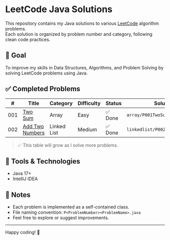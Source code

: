 # LeetCode Java Solutions

This repository contains my Java solutions to various [LeetCode](https://leetcode.com/) algorithm problems.  
Each solution is organized by problem number and category, following clean code practices.

## 🧠 Goal
To improve my skills in Data Structures, Algorithms, and Problem Solving by solving LeetCode problems using Java.

## ✅ Completed Problems

| #   | Title                                                             | Category     | Difficulty | Status  | Solution File                         |
|-----|-------------------------------------------------------------------|--------------|------------|---------|---------------------------------------|
| 001 | [Two Sum](https://leetcode.com/problems/two-sum/)                 | Array        | Easy       | ✅ Done | `array/P001TwoSum.java`               |
| 002 | [Add Two Numbers](https://leetcode.com/problems/add-two-numbers/) | Linked List  | Medium     | ✅ Done | `linkedlist/P002AddTwoNumbers.java`   |


> ✅ This table will grow as I solve more problems.

## 🔧 Tools & Technologies

- Java 17+
- IntelliJ IDEA

## 📌 Notes

- Each problem is implemented as a self-contained class.
- File naming convention: `P<ProblemNumber><ProblemName>.java`
- Feel free to explore or suggest improvements.

---

Happy coding! 🚀